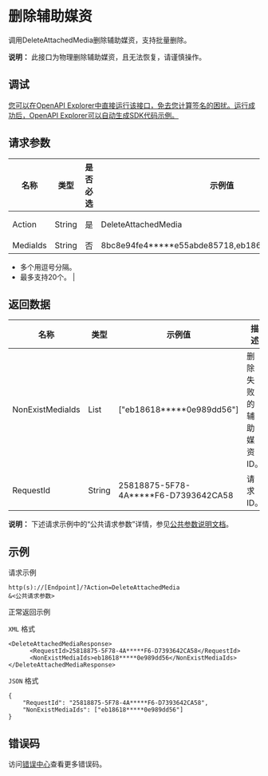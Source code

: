 # 删除辅助媒资

调用DeleteAttachedMedia删除辅助媒资，支持批量删除。

**说明：** 此接口为物理删除辅助媒资，且无法恢复，请谨慎操作。

## 调试

[您可以在OpenAPI Explorer中直接运行该接口，免去您计算签名的困扰。运行成功后，OpenAPI Explorer可以自动生成SDK代码示例。](https://api.aliyun.com/#product=vod&api=DeleteAttachedMedia&type=RPC&version=2017-03-21)

## 请求参数

|名称|类型|是否必选|示例值|描述|
|--|--|----|---|--|
|Action|String|是|DeleteAttachedMedia|系统规定参数。取值：**DeleteAttachedMedia**。 |
|MediaIds|String|否|8bc8e94fe4\*\*\*\*\*e55abde85718,eb18618\*\*\*\*\*0e989dd56|辅助媒资ID列表。

 -   多个用逗号分隔。
-   最多支持20个。 |

## 返回数据

|名称|类型|示例值|描述|
|--|--|---|--|
|NonExistMediaIds|List|\["eb18618\*\*\*\*\*0e989dd56"\]|删除失败的辅助媒资ID。 |
|RequestId|String|25818875-5F78-4A\*\*\*\*\*F6-D7393642CA58|请求ID。 |

**说明：** 下述请求示例中的“公共请求参数”详情，参见[公共参数说明文档](~~44432~~)。

## 示例

请求示例

```
http(s)://[Endpoint]/?Action=DeleteAttachedMedia
&<公共请求参数>
```

正常返回示例

`XML` 格式

```
<DeleteAttachedMediaResponse>
	  <RequestId>25818875-5F78-4A*****F6-D7393642CA58</RequestId>
	  <NonExistMediaIds>eb18618*****0e989dd56</NonExistMediaIds>
</DeleteAttachedMediaResponse>
```

`JSON` 格式

```
{
    "RequestId": "25818875-5F78-4A*****F6-D7393642CA58",
    "NonExistMediaIds": ["eb18618*****0e989dd56"]
}
```

## 错误码

访问[错误中心](https://error-center.aliyun.com/status/product/vod)查看更多错误码。

